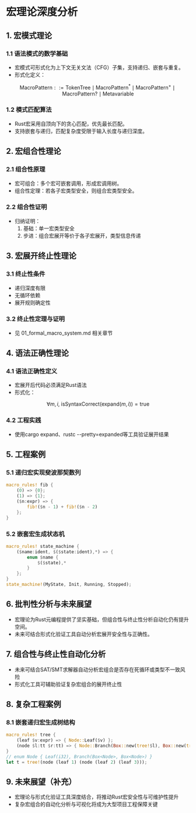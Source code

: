 # 宏理论深度分析

## 1. 宏模式理论

### 1.1 语法模式的数学基础

- 宏模式可形式化为上下文无关文法（CFG）子集，支持递归、嵌套与重复。
- 形式化定义：

$$
\text{MacroPattern} ::= \text{TokenTree} \mid \text{MacroPattern}^* \mid \text{MacroPattern}^+ \mid \text{MacroPattern}? \mid \text{Metavariable}
$$

### 1.2 模式匹配算法

- Rust宏采用自顶向下的贪心匹配，优先最长匹配。
- 支持嵌套与递归，匹配复杂度受限于输入长度与递归深度。

## 2. 宏组合性理论

### 2.1 组合性原理

- 宏可组合：多个宏可嵌套调用，形成宏调用树。
- 组合性定理：若各子宏类型安全，则组合宏类型安全。

### 2.2 组合性证明

- 归纳证明：
  1. 基础：单一宏类型安全
  2. 步进：组合宏展开等价于各子宏展开，类型信息传递

## 3. 宏展开终止性理论

### 3.1 终止性条件

- 递归深度有限
- 无循环依赖
- 展开规则确定性

### 3.2 终止性定理与证明

- 见 01_formal_macro_system.md 相关章节

## 4. 语法正确性理论

### 4.1 语法正确性定义

- 宏展开后代码必须满足Rust语法
- 形式化：

$$
\forall m, i, \ \text{isSyntaxCorrect}(\text{expand}(m, i)) = \text{true}
$$

### 4.2 工程实践

- 使用cargo expand、rustc --pretty=expanded等工具验证展开结果

## 5. 工程案例

### 5.1 递归宏实现斐波那契数列

```rust
macro_rules! fib {
    (0) => {0};
    (1) => {1};
    ($n:expr) => {
        fib!($n - 1) + fib!($n - 2)
    };
}
```

### 5.2 嵌套宏生成状态机

```rust
macro_rules! state_machine {
    ($name:ident, $($state:ident),*) => {
        enum $name {
            $($state),*
        }
    };
}
state_machine!(MyState, Init, Running, Stopped);
```

## 6. 批判性分析与未来展望

- 宏理论为Rust元编程提供了坚实基础，但组合性与终止性分析自动化仍有提升空间。
- 未来可结合形式化验证工具自动分析宏展开安全性与正确性。

## 7. 组合性与终止性自动化分析

- 未来可结合SAT/SMT求解器自动分析宏组合是否存在死循环或类型不一致风险
- 形式化工具可辅助验证复杂宏组合的展开终止性

## 8. 复杂工程案例

### 8.1 嵌套递归宏生成树结构

```rust
macro_rules! tree {
    (leaf $v:expr) => { Node::Leaf($v) };
    (node $l:tt $r:tt) => { Node::Branch(Box::new(tree!$l), Box::new(tree!$r)) };
}
// enum Node { Leaf(i32), Branch(Box<Node>, Box<Node>) }
let t = tree!(node (leaf 1) (node (leaf 2) (leaf 3)));
```

## 9. 未来展望（补充）

- 宏理论与形式化验证工具深度结合，将推动Rust宏安全性与可维护性提升
- 复杂宏组合的自动化分析与可视化将成为大型项目工程保障关键
